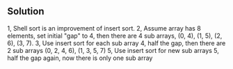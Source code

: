 ## Solution

1, Shell sort is an improvement of insert sort.
2, Assume array has 8 elements, set initial "gap" to 4, then there are 4 sub arrays, (0, 4), (1, 5), (2, 6), (3, 7).
3, Use insert sort for each sub array
4, half the gap, then there are 2 sub arrays (0, 2, 4, 6), (1, 3, 5, 7)
5, Use insert sort for new sub arrays
5, half the gap again, now there is only one sub array